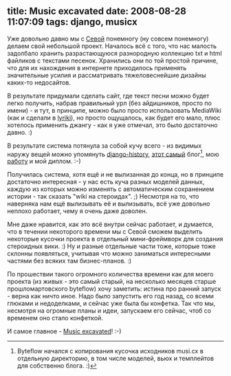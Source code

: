 title: Music excavated
date: 2008-08-28 11:07:09
tags: django, musicx
----


Уже довольно давно мы с [Севой][1] понемногу (ну совсем понемногу) делаем
свой небольшой проект. Началось всё с того, что нас малость задолбало хранить
разрастающуюся разнородную коллекцию txt и html файликов с текстами
песенок. Хранились они по той простой причине, что для их
нахождения в интернете приходилось применять значительные усилия и
рассматривать тяжеловеснейшие дизайны каких-то недосайтов.

<!--more-->

В результате придумали сделать сайт, где текст песни можно будет легко
получить, набрав правильный урл (без айдишников, просто по имени) - и тут, в
принципе, можно было просто использовать MediaWiki (как и сделали в
[lyriki][]), но просто ощущалось, как будет его мало, плюс хотелось применить
джангу - как я уже отмечал, это было достаточно давно. :)

В результате система потянула за собой кучу всего - из видимых наружу вещей
можно упомянуть [django-history][hst], [этот самый][bf] блог[^1], мою
[работу][2] и мой диплом. :-)

Получилась система, хотя ещё и не вылизанная до конца, но в принципе
достаточно интересная - у нас есть куча разных моделей данных, каждую из
которых можно изменять с автоматическим сохранением истории - так сказать
"wiki на стероидах". ;) Несмотря на то, что наверняка нам ещё вылизывать её и
вылизывать, всё уже довольно неплохо работает, чему я очень даже доволен.

Мне даже нравится, как это всё внутри сейчас работает, и думается, что в течении
некоторого времени мы с Севой сможем выделить некоторые кусочки проекта в
отдельный мини-фреймворк для создания стероидных вики. :) Ну и разные отдельные
части тоже, которые тоже склонны появляться, учитывая что можно заниматься
интересными частями без всяких там бизнес-планов. :)

По прошествии такого огромного количества времени как для моего проекта (из
живых - это самый старый, на несколько месяцев старше прошломартовского
byteflow) хочу заметить: истина про ранний запуск - верна как ничто
иное. Надо было запустить его год назад, со всеми глюками и недоделками, и
сейчас уже была бы конфетка. Так что мы, несмотря на огромные планы и идеи,
запускаем его сейчас, чтоб со временем оно стало конфеткой.

И самое главное - [Music excavated][mcx]! :-)

[^1]: Byteflow начался с копирования кусочка исходников musi.cx в отдельную директорию, в том числе моделей, вьюх и темплейтов для собственно блога. :)

[1]: http://murkt.org.ua/
[2]: http://mydeco.com/
[lyriki]: http://lyriki.com/
[hst]: http://code.google.com/p/django-history/
[mcx]: http://musi.cx/
[bf]: http://byteflow.su/
